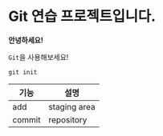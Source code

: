 # Git 연습 프로젝트입니다. 

**안녕하세요!**

`Git`을 사용해보세요!

```
git init
```


| 기능 | 설명 |
| ----------- | ----------- |
| add | staging area |
| commit | repository |
